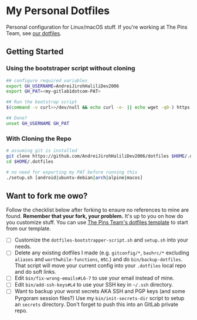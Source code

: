 # My Personal Dotfiles

Personal configuration for Linux/macOS stuff. If you're
working at The Pins Team, see [our dotfiles][df-gl].

[df-gl]: https://gitlab.com/MadeByThePinsHub/dotfiles

## Getting Started

### Using the bootstraper script without cloning

```sh
## configure required variables
export GH_USERNAME=AndreiJirohHaliliDev2006
export GH_PAT=<my-gitlab1dotcom-PAT>

## Run the bootstrap script
$(command -v curl>>/dev/null && echo curl -o- || echo wget -q0-) https://raw.githubusercontent.com/AndreiJirohHaliliDev2006/dotfiles/main/dotfiles-bootstrapper-script.sh | bash -

## Done?
unset GH_USERNAME GH_PAT
```

### With Cloning the Repo

```sh
# assuming git is installed
git clone https://github.com/AndreiJirohHaliliDev2006/dotfiles $HOME/.dotfiles
cd $HOME/.dotfiles

# no need for exporting my PAT before running this
./setup.sh [android|ubuntu-debian|arch|alpine|macos]
```

## Want to fork me owo?

Follow the checklist below after forking to ensure no references to mine are found. **Remember that your fork, your problem.** It's up to you on how do you customize stuff. You can use [The Pins Team's dotfiles template][template] to start from our template.

[template]: https://github.com/MadeByThePinsHub/dotfiles-template

* [ ] Customize the `dotfiles-bootstrapper-script.sh` and `setup.sh` into your needs.
* [ ] Delete any existing dotfiles I made (e.g. `gitconfig/*`, `bashrc/*` excluding `aliases` and `worthwhile-functions`, etc.) and do `bin/backup-dotfiles`. That script will move your current config into your `.dotfiles` local repo and do soft links.
* [ ] Edit `bin/fix-wrong-emails#L6-7` to use your email instead of mine.
* [ ] Edit `bin/add-ssh-keys#L4` to use your SSH key in `~/.ssh` directory.
* [ ] Want to backup your worst secrets AKA SSH and PGP keys (and some Pyrgoram session files?) Use my `bin/init-secrets-dir` script to setup an `secrets` directory. Don't forget to push this into an GitLab private repo.
